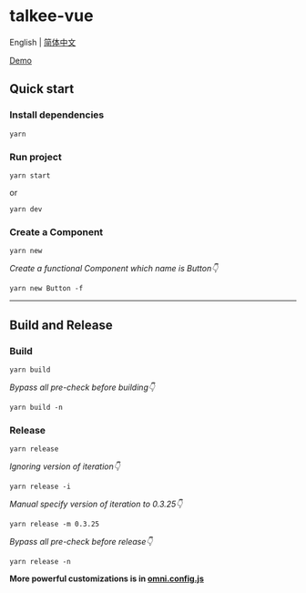 # talkee-vue

English | [简体中文](./README.zh-CN.md)

[Demo](https://fox-one.github.io/talkee-vue/#/)

## Quick start
### Install dependencies
```shell
yarn
```

### Run project
```shell
yarn start
```
or
```shell
yarn dev
```

### Create a Component
```shell
yarn new
```

*Create a functional Component which name is Button👇*
```shell
yarn new Button -f
```

---

## Build and Release
### Build
```shell
yarn build
```

*Bypass all pre-check before building👇*
```shell
yarn build -n
```

### Release
```shell
yarn release
```

*Ignoring version of iteration👇*
```shell
yarn release -i
```

*Manual specify version of iteration to 0.3.25👇*
```shell
yarn release -m 0.3.25
```

*Bypass all pre-check before release👇*
```shell
yarn release -n
```

**More powerful customizations is in [omni.config.js](https://github.com/omni-door/cli/blob/master/docs/OMNI.md)**
